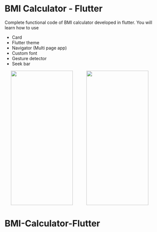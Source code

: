 # BMI Calculator - Flutter

Complete functional code of BMI calculator developed in flutter. 
You will learn how to use
* Card
* Flutter theme
* Navigator (Multi page app)
* Custom font
* Gesture detector
* Seek bar

<p float="left">
  <img src="https://user-images.githubusercontent.com/34621423/118347831-b9e34080-b563-11eb-9dad-356cd61fa469.png" width="200" height="433" hspace="20"/> 
  <img src="https://user-images.githubusercontent.com/34621423/118347844-c5366c00-b563-11eb-8a74-662bafa95f38.png" width="200" height="433" hspace="20"/>
</p>

# BMI-Calculator-Flutter
